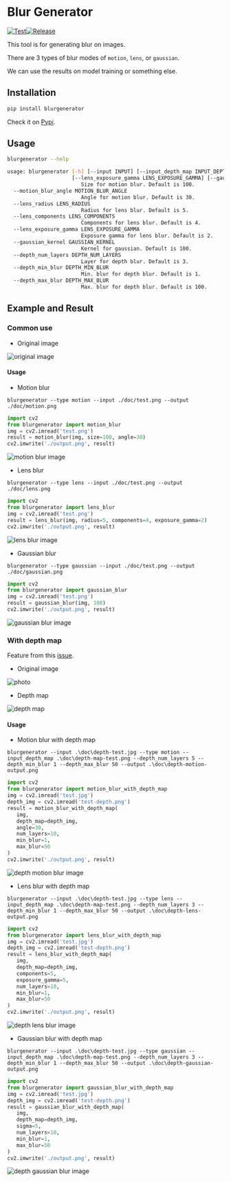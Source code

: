 # Blur Generator

[![Test](https://github.com/NatLee/Blur-Generator/actions/workflows/test.yml/badge.svg)](https://github.com/NatLee/Blur-Generator/actions/workflows/test.yml)[![Release](https://github.com/NatLee/Blur-Generator/actions/workflows/release.yml/badge.svg)](https://github.com/NatLee/Blur-Generator/actions/workflows/release.yml)

This tool is for generating blur on images.

There are 3 types of blur modes of `motion`, `lens`, or `gaussian`.

We can use the results on model training or something else.

## Installation

```bash
pip install blurgenerator
```

Check it on [Pypi](https://pypi.org/project/BlurGenerator/).

## Usage

```bash
blurgenerator --help
```

```bash
usage: blurgenerator [-h] [--input INPUT] [--input_depth_map INPUT_DEPTH_MAP] [--output OUTPUT] [--type TYPE] [--motion_blur_size MOTION_BLUR_SIZE] [--motion_blur_angle MOTION_BLUR_ANGLE] [--lens_radius LENS_RADIUS] [--lens_components LENS_COMPONENTS]
                     [--lens_exposure_gamma LENS_EXPOSURE_GAMMA] [--gaussian_kernel GAUSSIAN_KERNEL] [--depth_num_layers DEPTH_NUM_LAYERS] [--depth_min_blur DEPTH_MIN_BLUR] [--depth_max_blur DEPTH_MAX_BLUR]
                        Size for motion blur. Default is 100.
  --motion_blur_angle MOTION_BLUR_ANGLE
                        Angle for motion blur. Default is 30.
  --lens_radius LENS_RADIUS
                        Radius for lens blur. Default is 5.
  --lens_components LENS_COMPONENTS
                        Components for lens blur. Default is 4.
  --lens_exposure_gamma LENS_EXPOSURE_GAMMA
                        Exposure gamma for lens blur. Default is 2.
  --gaussian_kernel GAUSSIAN_KERNEL
                        Kernel for gaussian. Default is 100.
  --depth_num_layers DEPTH_NUM_LAYERS
                        Layer for depth blur. Default is 3.
  --depth_min_blur DEPTH_MIN_BLUR
                        Min. blur for depth blur. Default is 1.
  --depth_max_blur DEPTH_MAX_BLUR
                        Max. blur for depth blur. Default is 100.
```

## Example and Result

### Common use

- Original image

![original image](./doc/test.png)

#### Usage

- Motion blur

`blurgenerator --type motion --input ./doc/test.png --output ./doc/motion.png`

```python
import cv2
from blurgenerator import motion_blur
img = cv2.imread('test.png')
result = motion_blur(img, size=100, angle=30)
cv2.imwrite('./output.png', result)
```

![motion blur image](./doc/motion.png)

- Lens blur

`blurgenerator --type lens --input ./doc/test.png --output ./doc/lens.png`

```python
import cv2
from blurgenerator import lens_blur
img = cv2.imread('test.png')
result = lens_blur(img, radius=5, components=4, exposure_gamma=2)
cv2.imwrite('./output.png', result)
```

![lens blur image](./doc/lens.png)

- Gaussian blur

`blurgenerator --type gaussian --input ./doc/test.png --output ./doc/gaussian.png`

```python
import cv2
from blurgenerator import gaussian_blur
img = cv2.imread('test.png')
result = gaussian_blur(img, 100)
cv2.imwrite('./output.png', result)
```

![gaussian blur image](./doc/gaussian.png)

### With depth map

Feature from this [issue](https://github.com/NatLee/Blur-Generator/issues/1).

- Original image

![photo](./doc/depth-test.jpg)

- Depth map

![depth map](./doc/depth-map-test.png)

#### Usage

- Motion blur with depth map

`blurgenerator --input .\doc\depth-test.jpg --type motion --input_depth_map .\doc\depth-map-test.png --depth_num_layers 5 --depth_min_blur 1 --depth_max_blur 50 --output .\doc\depth-motion-output.png`

```python
import cv2
from blurgenerator import motion_blur_with_depth_map
img = cv2.imread('test.jpg')
depth_img = cv2.imread('test-depth.png')
result = motion_blur_with_depth_map(
   img,
   depth_map=depth_img,
   angle=30,
   num_layers=10,
   min_blur=1,
   max_blur=50
)
cv2.imwrite('./output.png', result)
```

![depth motion blur image](./doc/depth-motion-output.png)

- Lens blur with depth map

`blurgenerator --input .\doc\depth-test.jpg --type lens --input_depth_map .\doc\depth-map-test.png --depth_num_layers 3 --depth_min_blur 1 --depth_max_blur 50 --output .\doc\depth-lens-output.png`

```python
import cv2
from blurgenerator import lens_blur_with_depth_map
img = cv2.imread('test.jpg')
depth_img = cv2.imread('test-depth.png')
result = lens_blur_with_depth_map(
   img,
   depth_map=depth_img,
   components=5,
   exposure_gamma=5,
   num_layers=10,
   min_blur=1,
   max_blur=50
)
cv2.imwrite('./output.png', result)
```

![depth lens blur image](./doc/depth-lens-output.png)

- Gaussian blur with depth map

`blurgenerator --input .\doc\depth-test.jpg --type gaussian --input_depth_map .\doc\depth-map-test.png --depth_num_layers 3 --depth_min_blur 1 --depth_max_blur 50 --output .\doc\depth-gaussian-output.png`

```python
import cv2
from blurgenerator import gaussian_blur_with_depth_map
img = cv2.imread('test.jpg')
depth_img = cv2.imread('test-depth.png')
result = gaussian_blur_with_depth_map(
   img,
   depth_map=depth_img,
   sigma=5,
   num_layers=10,
   min_blur=1,
   max_blur=50
)
cv2.imwrite('./output.png', result)
```

![depth gaussian blur image](./doc/depth-gaussian-output.png)
